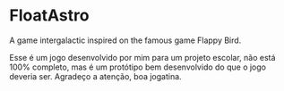 # FloatAstro
A game intergalactic inspired on the famous game Flappy Bird.

Esse é um jogo desenvolvido por mim para um projeto escolar, não está 100% completo, mas é um protótipo bem desenvolvido do que o jogo deveria ser.
Agradeço a atenção, boa jogatina.
